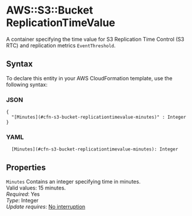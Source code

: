 # AWS::S3::Bucket ReplicationTimeValue<a name="aws-properties-s3-bucket-replicationtimevalue"></a>

 A container specifying the time value for S3 Replication Time Control \(S3 RTC\) and replication metrics `EventThreshold`\. 

## Syntax<a name="aws-properties-s3-bucket-replicationtimevalue-syntax"></a>

To declare this entity in your AWS CloudFormation template, use the following syntax:

### JSON<a name="aws-properties-s3-bucket-replicationtimevalue-syntax.json"></a>

```
{
  "[Minutes](#cfn-s3-bucket-replicationtimevalue-minutes)" : Integer
}
```

### YAML<a name="aws-properties-s3-bucket-replicationtimevalue-syntax.yaml"></a>

```
  [Minutes](#cfn-s3-bucket-replicationtimevalue-minutes): Integer
```

## Properties<a name="aws-properties-s3-bucket-replicationtimevalue-properties"></a>

`Minutes`  <a name="cfn-s3-bucket-replicationtimevalue-minutes"></a>
 Contains an integer specifying time in minutes\.   
 Valid values: 15 minutes\.   
*Required*: Yes  
*Type*: Integer  
*Update requires*: [No interruption](https://docs.aws.amazon.com/AWSCloudFormation/latest/UserGuide/using-cfn-updating-stacks-update-behaviors.html#update-no-interrupt)